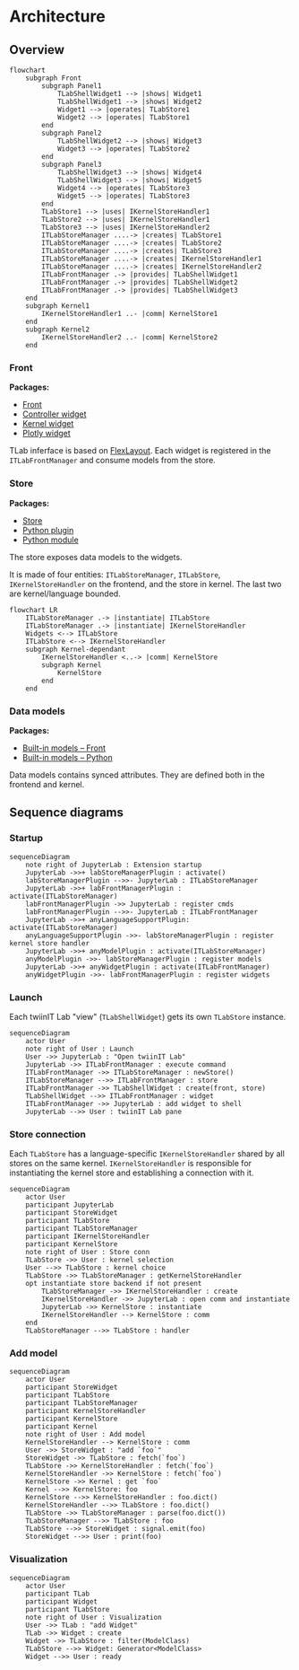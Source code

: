 # Architecture

## Overview

```mermaid
flowchart
    subgraph Front
        subgraph Panel1
            TLabShellWidget1 --> |shows| Widget1
            TLabShellWidget1 --> |shows| Widget2
            Widget1 --> |operates| TLabStore1
            Widget2 --> |operates| TLabStore1
        end
        subgraph Panel2
            TLabShellWidget2 --> |shows| Widget3
            Widget3 --> |operates| TLabStore2
        end
        subgraph Panel3
            TLabShellWidget3 --> |shows| Widget4
            TLabShellWidget3 --> |shows| Widget5
            Widget4 --> |operates| TLabStore3
            Widget5 --> |operates| TLabStore3
        end
        TLabStore1 --> |uses| IKernelStoreHandler1
        TLabStore2 --> |uses| IKernelStoreHandler1
        TLabStore3 --> |uses| IKernelStoreHandler2
        ITLabStoreManager ....-> |creates| TLabStore1
        ITLabStoreManager ....-> |creates| TLabStore2
        ITLabStoreManager ....-> |creates| TLabStore3
        ITLabStoreManager ....-> |creates| IKernelStoreHandler1
        ITLabStoreManager ....-> |creates| IKernelStoreHandler2
        ITLabFrontManager .-> |provides| TLabShellWidget1
        ITLabFrontManager .-> |provides| TLabShellWidget2
        ITLabFrontManager .-> |provides| TLabShellWidget3
    end
    subgraph Kernel1
        IKernelStoreHandler1 ..- |comm| KernelStore1
    end
    subgraph Kernel2
        IKernelStoreHandler2 ..- |comm| KernelStore2
    end
```

### Front

**Packages:**

- [Front](../src/front/)
- [Controller widget](../src/widget-controller/)
- [Kernel widget](../src/widget-kernel/)
- [Plotly widget](../src/widget-plotly/)

TLab inferface is based on [FlexLayout](https://github.com/caplin/FlexLayout). Each widget is registered in the `ITLabFrontManager` and consume models from the store.

### Store

**Packages:**

- [Store](../src/store/)
- [Python plugin](../src/python/)
- [Python module](../tlab/)

The store exposes data models to the widgets.

It is made of four entities: `ITLabStoreManager`, `ITLabStore`, `IKernelStoreHandler` on the frontend, and the store in kernel. The last two are kernel/language bounded.

```mermaid
flowchart LR
    ITLabStoreManager .-> |instantiate| ITLabStore
    ITLabStoreManager .-> |instantiate| IKernelStoreHandler
    Widgets <--> ITLabStore
    ITLabStore <--> IKernelStoreHandler
    subgraph Kernel-dependant
        IKernelStoreHandler <..-> |comm| KernelStore
        subgraph Kernel
            KernelStore
        end
    end
```

### Data models

**Packages:**

- [Built-in models – Front](../src/builtins/)
- [Built-in models – Python](../tlab/builtins.py)

Data models contains synced attributes.
They are defined both in the frontend and kernel.

## Sequence diagrams

### Startup

```mermaid
sequenceDiagram
    note right of JupyterLab : Extension startup
    JupyterLab ->>+ labStoreManagerPlugin : activate()
    labStoreManagerPlugin -->>- JupyterLab : ITLabStoreManager
    JupyterLab ->>+ labFrontManagerPlugin : activate(ITLabStoreManager)
    labFrontManagerPlugin ->> JupyterLab : register cmds
    labFrontManagerPlugin -->>- JupyterLab : ITLabFrontManager
    JupyterLab ->>+ anyLanguageSupportPlugin: activate(ITLabStoreManager)
    anyLanguageSupportPlugin ->>- labStoreManagerPlugin : register kernel store handler
    JupyterLab ->>+ anyModelPlugin : activate(ITLabStoreManager)
    anyModelPlugin ->>- labStoreManagerPlugin : register models
    JupyterLab ->>+ anyWidgetPlugin : activate(ITLabFrontManager)
    anyWidgetPlugin ->>- labFrontManagerPlugin : register widgets
```

### Launch

Each twiinIT Lab "view" (`TLabShellWidget`) gets its own `TLabStore` instance.

```mermaid
sequenceDiagram
    actor User
    note right of User : Launch
    User ->> JupyterLab : "Open twiinIT Lab"
    JupyterLab ->> ITLabFrontManager : execute command
    ITLabFrontManager ->> ITLabStoreManager : newStore()
    ITLabStoreManager -->> ITLabFrontManager : store
    ITLabFrontManager ->> TLabShellWidget : create(front, store)
    TLabShellWidget -->> ITLabFrontManager : widget
    ITLabFrontManager ->> JupyterLab : add widget to shell
    JupyterLab -->> User : twiinIT Lab pane
```

### Store connection

Each `TLabStore` has a language-specific `IKernelStoreHandler` shared by all stores on the same kernel. `IKernelStoreHandler` is responsible for instantiating the kernel store and establishing a connection with it.

```mermaid
sequenceDiagram
    actor User
    participant JupyterLab
    participant StoreWidget
    participant TLabStore
    participant TLabStoreManager
    participant IKernelStoreHandler
    participant KernelStore
    note right of User : Store conn
    TLabStore ->> User : kernel selection
    User -->> TLabStore : kernel choice
    TLabStore ->> TLabStoreManager : getKernelStoreHandler
    opt instantiate store backend if not present
        TLabStoreManager ->> IKernelStoreHandler : create
        IKernelStoreHandler ->> JupyterLab : open comm and instantiate
        JupyterLab ->> KernelStore : instantiate
        IKernelStoreHandler --> KernelStore : comm
    end
    TLabStoreManager -->> TLabStore : handler
```

### Add model

```mermaid
sequenceDiagram
    actor User
    participant StoreWidget
    participant TLabStore
    participant TLabStoreManager
    participant KernelStoreHandler
    participant KernelStore
    participant Kernel
    note right of User : Add model
    KernelStoreHandler --> KernelStore : comm
    User ->> StoreWidget : "add `foo`"
    StoreWidget ->> TLabStore : fetch(`foo`)
    TLabStore ->> KernelStoreHandler : fetch(`foo`)
    KernelStoreHandler ->> KernelStore : fetch(`foo`)
    KernelStore ->> Kernel : get `foo`
    Kernel -->> KernelStore: foo
    KernelStore -->> KernelStoreHandler : foo.dict()
    KernelStoreHandler -->> TLabStore : foo.dict()
    TLabStore ->> TLabStoreManager : parse(foo.dict())
    TLabStoreManager -->> TLabStore : foo
    TLabStore -->> StoreWidget : signal.emit(foo)
    StoreWidget -->> User : print(foo)
```

### Visualization

```mermaid
sequenceDiagram
    actor User
    participant TLab
    participant Widget
    participant TLabStore
    note right of User : Visualization
    User ->> TLab : "add Widget"
    TLab ->> Widget : create
    Widget ->> TLabStore : filter(ModelClass)
    TLabStore -->> Widget: Generator<ModelClass>
    Widget -->> User : ready
```
